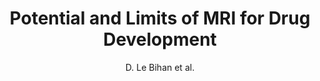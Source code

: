 ---
cat: ciel
subcat: neurophysics
bestof: false
author: D. Le Bihan et al.
title: Potential and Limits of MRI for Drug Development
year: 2007
type: misc
---